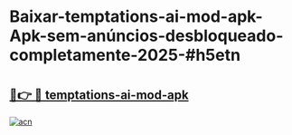 # Baixar-temptations-ai-mod-apk-Apk-sem-anúncios-desbloqueado-completamente-2025-#h5etn

# <h2><a href="https://ainizakaria.my?title=temptations-ai-mod-apk&ref=24M">🔗👉 🔴 temptations-ai-mod-apk</a></h2>

[![acn](https://github.com/user-attachments/assets/0f9c940e-d8b0-45ae-aac7-cd30a18b3e1c)](https://ainizakaria.my?title=temptations-ai-mod-apk&ref=24M)

